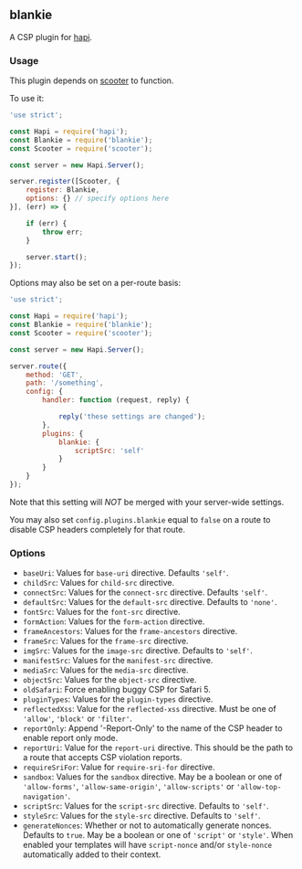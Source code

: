 ## blankie

A CSP plugin for [hapi](https://github.com/spumko/hapi).

### Usage

This plugin depends on [scooter](https://github.com/spumko/scooter) to function.

To use it:

```javascript
'use strict';

const Hapi = require('hapi');
const Blankie = require('blankie');
const Scooter = require('scooter');

const server = new Hapi.Server();

server.register([Scooter, {
    register: Blankie,
    options: {} // specify options here
}], (err) => {

    if (err) {
        throw err;
    }

    server.start();
});
```

Options may also be set on a per-route basis:

```javascript
'use strict';

const Hapi = require('hapi');
const Blankie = require('blankie');
const Scooter = require('scooter');

const server = new Hapi.Server();

server.route({
    method: 'GET',
    path: '/something',
    config: {
        handler: function (request, reply) {

            reply('these settings are changed');
        },
        plugins: {
            blankie: {
                scriptSrc: 'self'
            }
        }
    }
});
```

Note that this setting will *NOT* be merged with your server-wide settings.

You may also set `config.plugins.blankie` equal to `false` on a route to disable CSP headers completely for that route.

### Options

* `baseUri`: Values for `base-uri` directive. Defaults `'self'`.
* `childSrc`: Values for `child-src` directive.
* `connectSrc`: Values for the `connect-src` directive. Defaults `'self'`.
* `defaultSrc`: Values for the `default-src` directive. Defaults to `'none'`.
* `fontSrc`: Values for the `font-src` directive.
* `formAction`: Values for the `form-action` directive.
* `frameAncestors`: Values for the `frame-ancestors` directive.
* `frameSrc`: Values for the `frame-src` directive.
* `imgSrc`: Values for the `image-src` directive. Defaults to `'self'`.
* `manifestSrc`: Values for the `manifest-src` directive.
* `mediaSrc`: Values for the `media-src` directive.
* `objectSrc`: Values for the `object-src` directive.
* `oldSafari`: Force enabling buggy CSP for Safari 5.
* `pluginTypes`: Values for the `plugin-types` directive.
* `reflectedXss`: Value for the `reflected-xss` directive. Must be one of `'allow'`, `'block'` or `'filter'`.
* `reportOnly`: Append '-Report-Only' to the name of the CSP header to enable report only mode.
* `reportUri`: Value for the `report-uri` directive. This should be the path to a route that accepts CSP violation reports.
* `requireSriFor`: Value for `require-sri-for` directive.
* `sandbox`: Values for the `sandbox` directive. May be a boolean or one of `'allow-forms'`, `'allow-same-origin'`, `'allow-scripts'` or `'allow-top-navigation'`.
* `scriptSrc`: Values for the `script-src` directive. Defaults to `'self'`.
* `styleSrc`: Values for the `style-src` directive. Defaults to `'self'`.
* `generateNonces`: Whether or not to automatically generate nonces. Defaults to `true`. May be a boolean or one of `'script'` or `'style'`. When enabled your templates will have `script-nonce` and/or `style-nonce` automatically added to their context.
